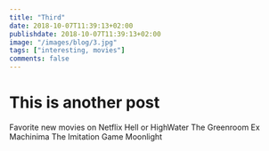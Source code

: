 ```yaml
---
title: "Third"
date: 2018-10-07T11:39:13+02:00
publishdate: 2018-10-07T11:39:13+02:00
image: "/images/blog/3.jpg"
tags: ["interesting, movies"]
comments: false
---
```

# This is another post

Favorite new movies on Netflix
Hell or HighWater
The Greenroom
Ex Machinima
The Imitation Game
Moonlight